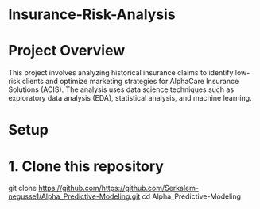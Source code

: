 # Insurance-Risk-Analysis
# Project Overview

This project involves analyzing historical insurance claims to identify low-risk clients and optimize marketing strategies for AlphaCare Insurance Solutions (ACIS). The analysis uses data science techniques such as exploratory data analysis (EDA), statistical analysis, and machine learning.

# Setup
# 1. Clone this repository
git clone https://github.com/https://github.com/Serkalem-negusse1/Alpha_Predictive-Modeling.git
cd Alpha_Predictive-Modeling
